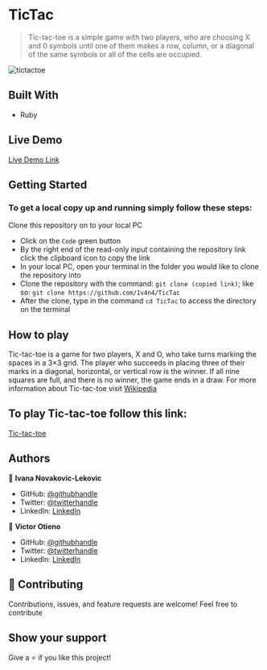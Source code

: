 # TicTac

> Tic-tac-toe is a simple game with two players, who are choosing X and 0 symbols until one of them makes a row, column, or a diagonal of the same symbols or all of the cells are occupied.

![tictactoe](https://user-images.githubusercontent.com/65791349/117374832-30ca6a80-aece-11eb-98ca-3201ee88f892.png)

## Built With

- Ruby

## Live Demo

[Live Demo Link](https://1v4n4.github.io/TicTac/)

## Getting Started

### To get a local copy up and running simply follow these steps:

Clone this repository on to your local PC
- Click on the `Code` green button
- By the right end of the read-only input containing the repository link click the clipboard icon to copy the link
- In your local PC, open your terminal in the folder you would like to clone the repository into
- Clone the repository with the command: `git clone (copied link)`; like so: `git clone https://github.com/1v4n4/TicTac`
- After the clone, type in the command `cd TicTac` to access the directory on the terminal

## How to play

Tic-tac-toe is a  game for two players, X and O, who take turns marking the spaces in a 3×3 grid. The player who succeeds in placing three of their marks in a diagonal, horizontal, or vertical row is the winner. If all nine squares are full, and there is no winner, the game ends in a draw.
For more information about Tic-tac-toe visit [Wikipedia](https://en.wikipedia.org/wiki/Tic-tac-toe)

## To play Tic-tac-toe follow this link:
[Tic-tac-toe](https://replit.com/@IvanaNovakovicL/Tic-Tac-Toe?v=1)

## Authors

:bust_in_silhouette: **Ivana Novakovic-Lekovic**

- GitHub: [@githubhandle](https://github.com/1v4n4)
- Twitter: [@twitterhandle](https://twitter.com/codeIv1)
- LinkedIn: [LinkedIn](https://www.linkedin.com/in/ivana-novakovic-lekovic/)

:bust_in_silhouette: **Victor Otieno**

- GitHub: [@githubhandle](https://github.com/vikitaotiz)
- Twitter: [@twitterhandle](https://twitter.com/victoro29641869)
- LinkedIn: [LinkedIn](https://www.linkedin.com/in/victor-otieno-22ba7773/)

## :handshake: Contributing

Contributions, issues, and feature requests are welcome!
Feel free to contribute

## Show your support

Give a ⭐️ if you like this project!
